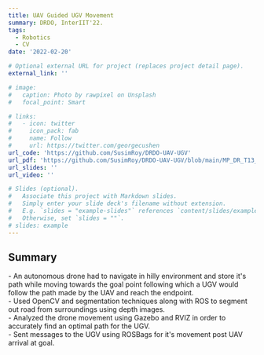 ```yaml
---
title: UAV Guided UGV Movement
summary: DRDO, InterIIT'22.
tags:
  - Robotics
  - CV
date: '2022-02-20'

# Optional external URL for project (replaces project detail page).
external_link: ''

# image:
#   caption: Photo by rawpixel on Unsplash
#   focal_point: Smart

# links:
#   - icon: twitter
#     icon_pack: fab
#     name: Follow
#     url: https://twitter.com/georgecushen
url_code: 'https://github.com/SusimRoy/DRDO-UAV-UGV'
url_pdf: 'https://github.com/SusimRoy/DRDO-UAV-UGV/blob/main/MP_DR_T13_REPORT.pdf'
url_slides: ''
url_video: ''

# Slides (optional).
#   Associate this project with Markdown slides.
#   Simply enter your slide deck's filename without extension.
#   E.g. `slides = "example-slides"` references `content/slides/example-slides.md`.
#   Otherwise, set `slides = ""`.
# slides: example
---
```


<h2>Summary</h2> 
- An autonomous drone had to navigate in hilly environment and store it's path while moving towards the goal point following which a UGV would follow the path made by the UAV and reach the endpoint. <br/>
- Used OpenCV and segmentation techniques along with ROS to segment out road from surroundings using depth images.<br/>
- Analyzed the drone movement using Gazebo and RVIZ in order to accurately find an optimal path for the UGV. <br/>
- Sent messages to the UGV using ROSBags for it's movement post UAV arrival at goal. 